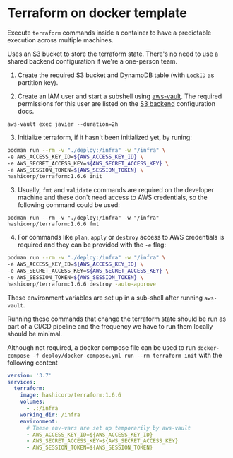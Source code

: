 # Terraform on docker template

Execute `terraform` commands inside a container to have a predictable execution across multiple machines.

Uses an [S3](https://developer.hashicorp.com/terraform/language/settings/backends/s3) bucket to store the terraform state. There's no need to use a shared backend configuration if we're a one-person team.

1. Create the required S3 bucket and DynamoDB table (with `LockID` as  partition key).

2. Create an IAM user and start a subshell using [aws-vault](https://github.com/99designs/aws-vault/tree/master?tab=readme-ov-file#quick-start). The required permissions for this user are listed on the [S3 backend](https://developer.hashicorp.com/terraform/language/settings/backends/s3) configuration docs.

`aws-vault exec javier --duration=2h`

3. Initialize terraform, if it hasn't been initialized yet, by runing:

```bash
podman run --rm -v "./deploy:/infra" -w "/infra" \
-e AWS_ACCESS_KEY_ID=${AWS_ACCESS_KEY_ID} \
-e AWS_SECRET_ACCESS_KEY=${AWS_SECRET_ACCESS_KEY} \
-e AWS_SESSION_TOKEN=${AWS_SESSION_TOKEN} \
hashicorp/terraform:1.6.6 init
```

3. Usually, `fmt` and `validate` commands are required on the developer machine and these don't need access to AWS credentials, so the following command could be used:

`podman run --rm -v "./deploy:/infra" -w "/infra" hashicorp/terraform:1.6.6 fmt`

4. For commands like `plan`, `apply` or `destroy` access to AWS credentials is required and they can be provided with the `-e` flag:

 ```bash
 podman run --rm -v "./deploy:/infra" -w "/infra" \
 -e AWS_ACCESS_KEY_ID=${AWS_ACCESS_KEY_ID} \
 -e AWS_SECRET_ACCESS_KEY=${AWS_SECRET_ACCESS_KEY} \
 -e AWS_SESSION_TOKEN=${AWS_SESSION_TOKEN} \
 hashicorp/terraform:1.6.6 destroy -auto-approve
 ```

 These environment variables are set up in a sub-shell after running `aws-vault`.

Running these commands that change the terraform state should be run as part of a CI/CD pipeline and the frequency we have to run them locally should be minimal.

 Although not required, a docker compose file can be used to run `docker-compose -f deploy/docker-compose.yml run --rm terraform init` with the following content

```yaml
version: '3.7'
services:
  terraform:
    image: hashicorp/terraform:1.6.6
    volumes:
      - .:/infra
    working_dir: /infra
    environment:
      # These env-vars are set up temporarily by aws-vault
      - AWS_ACCESS_KEY_ID=${AWS_ACCESS_KEY_ID}
      - AWS_SECRET_ACCESS_KEY=${AWS_SECRET_ACCESS_KEY}
      - AWS_SESSION_TOKEN=${AWS_SESSION_TOKEN}
```
